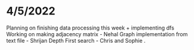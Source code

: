 # 4/5/2022

Planning on finishing data processing this week + implementing dfs
Working on making adjacency matrix - Nehal
Graph implementation from text file - Shrijan
Depth First search - Chris and Sophie
.
